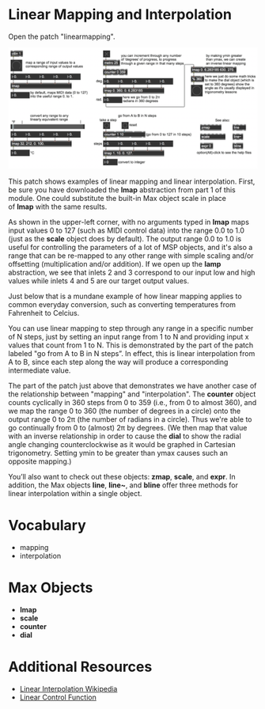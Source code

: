 Linear Mapping and Interpolation
================================
Open the patch "linearmapping".

<img src="linearmappingpatch.png">

This patch shows examples of linear mapping and linear interpolation. First, be sure you have downloaded the **lmap** abstraction from part 1 of this module. One could substitute the built-in Max object scale in place of **lmap** with the same results.

As shown in the upper-left corner, with no arguments typed in **lmap** maps input values 0 to 127 (such as MIDI control data) into the range 0.0 to 1.0 (just as the **scale** object does by default). The output range 0.0 to 1.0 is useful for controlling the parameters of a lot of MSP objects, and it's also a range that can be re-mapped to any other range with simple scaling and/or offsetting (multiplication and/or addition). If we open up the **lamp** abstraction, we see that inlets 2 and 3 correspond to our input low and high values while inlets 4 and 5 are our target output values.

Just below that is a mundane example of how linear mapping applies to common everyday conversion, such as converting temperatures from Fahrenheit to Celcius.

You can use linear mapping to step through any range in a specific number of N steps, just by setting an input range from 1 to N and providing input x values that count from 1 to N. This is demonstrated by the part of the patch labeled "go from A to B in N steps”. In effect, this is linear interpolation from A to B, since each step along the way will produce a corresponding intermediate value.

The part of the patch just above that demonstrates we have another case of the relationship between "mapping" and "interpolation". The **counter** object counts cyclically in 360 steps from 0 to 359 (i.e., from 0 to almost 360), and we map the range 0 to 360 (the number of degrees in a circle) onto the output range 0 to 2π (the number of radians in a circle). Thus we're able to go continually from 0 to (almost) 2π by degrees. (We then map that value with an inverse relationship in order to cause the **dial** to show the radial angle changing counterclockwise as it would be graphed in Cartesian trigonometry. Setting ymin to be greater than ymax causes such an opposite mapping.)

You’ll also want to check out these objects: **zmap**, **scale**, and **expr**. In addition, the Max objects **line**, **line~**, and **bline** offer three methods for linear interpolation within a single object.

Vocabulary
==========
- mapping
- interpolation

Max Objects
===========
- **lmap**
- **scale**
- **counter**
- **dial**

Additional Resources
====================
- [Linear Interpolation Wikipedia](https://en.wikipedia.org/wiki/Linear_interpolation)
- [Linear Control Function](http://sites.uci.edu/camp2014/2014/04/18/linear-control-function/)
